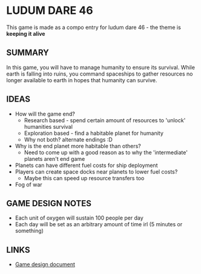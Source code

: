 # LUDUM DARE 46

This game is made as a compo entry for ludum dare 46 - the theme is **keeping it alive**

## SUMMARY

In this game, you will have to manage humanity to ensure its survival. While earth is falling into ruins, you command spaceships to gather resources no longer available to earth in hopes that humanity can survive.

## IDEAS

- How will the game end?
  - Research based - spend certain amount of resources to 'unlock' humanities survival
  - Exploration based - find a habitable planet for humanity
  - Why not both? alternate endings :D
- Why is the end planet more habitable than others?
  - Need to come up with a good reason as to why the 'intermediate' planets aren't end game
- Planets can have different fuel costs for ship deployment
- Players can create space docks near planets to lower fuel costs?
  - Maybe this can speed up resource transfers too
- Fog of war

## GAME DESIGN NOTES

- Each unit of oxygen will sustain 100 people per day
- Each day will be set as an arbitrary amount of time irl (5 minutes or something)

## LINKS

- [Game design document](design.md)
